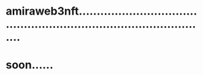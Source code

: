 # amiraweb3nft..........................................................................................
# soon......
